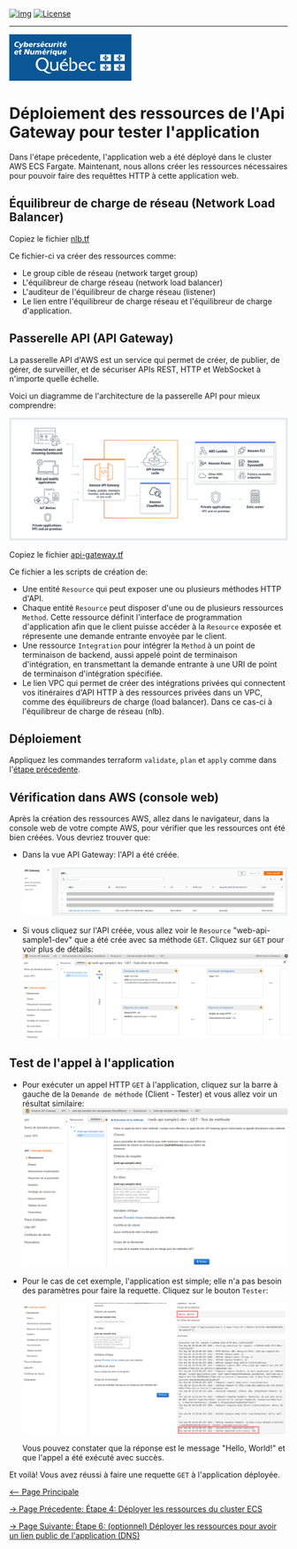 <!-- ENTETE -->
[![img](https://img.shields.io/badge/Lifecycle-Experimental-339999)](https://www.quebec.ca/gouv/politiques-orientations/vitrine-numeriqc/accompagnement-des-organismes-publics/demarche-conception-services-numeriques)
[![License](https://img.shields.io/badge/Licence-LiLiQ--R-blue)](LICENSE_FR)

---

<div>
    <img src="https://github.com/CQEN-QDCE/.github/blob/main/images/mcn.png">
</div>
<!-- FIN ENTETE -->

# Déploiement des ressources de l'Api Gateway pour tester l'application

Dans l'étape précedente, l'application web a été déployé dans le cluster AWS ECS Fargate. Maintenant, nous allons créer les ressources nécessaires pour pouvoir faire des requêttes HTTP à cette application web.


## Équilibreur de charge de réseau (Network Load Balancer)
Copiez le fichier [nlb.tf](scripts/nlb.tf)

Ce fichier-ci va créer des ressources comme:
- Le group cible de réseau (network target group)
- L'équilibreur de charge réseau (network load balancer)
- L'auditeur de l'équilibreur de charge réseau (listener)
- Le lien entre l'équilibreur de charge réseau et l'équilibreur de charge d'application.

## Passerelle API (API Gateway)

La passerelle API d'AWS est un service qui permet de créer, de publier, de gérer, de surveiller, et de sécuriser APIs REST, HTTP et WebSocket à n'importe quelle échelle.

Voici un diagramme de l'architecture de la passerelle API pour mieux comprendre:

![aws-passerelle-API](../../images/Product-Page-Diagram_Amazon-API-Gateway-How-Works.png)

Copiez le fichier [api-gateway.tf](scripts/api-gateway.tf)

Ce fichier a les scripts de création de:
- Une entité `Resource` qui peut exposer une ou plusieurs méthodes HTTP d'API.
- Chaque entité `Resource` peut disposer d'une ou de plusieurs ressources `Method`. Cette ressource définit l'interface de programmation d'application afin que le client puisse accéder à la `Resource` exposée et répresente une demande entrante envoyée par le client.
- Une ressource `Integration` pour intégrer la `Method` à un point de terminaison de backend, aussi appelé point de terminaison d'intégration, en transmettant la demande entrante à une URI de point de terminaison d'intégration spécifiée.
- Le lien VPC qui permet de créer des intégrations privées qui connectent vos itinéraires d'API HTTP à des ressources privées dans un VPC, comme des équilibreurs de charge (load balancer). Dans ce cas-ci à l'équilibreur de charge de réseau (nlb).

## Déploiement
Appliquez les commandes terraform `validate`, `plan` et `apply` comme dans l'[étape précedente](E4-deploy-aws-ecs.md#déploiement).

## Vérification dans AWS (console web)

Après la création des ressources AWS, allez dans le navigateur, dans la console web de votre compte AWS, pour vérifier que les ressources ont été bien créées. Vous devriez trouver que:
- Dans la vue API Gateway: l'API a été créée.

    ![aws-api-gateway-api](images/aws-api-gateway-api.png)

  
- Si vous cliquez sur l'API créée, vous allez voir le `Resource` "web-api-sample1-dev" que a été crée avec sa méthode `GET`. Cliquez sur `GET` pour voir plus de détails:
  ![aws-api-gateway-api-detail](images/aws-api-gateway-api-detail-get.png)

## Test de l'appel à l'application
- Pour exécuter un appel HTTP `GET` à l'application, cliquez sur la barre à gauche de la `Demande de méthode` (Client - Tester) et vous allez voir un résultat similaire:
  ![aws-api-gateway-api-get-test](images/aws-api-gateway-api-get-test.png)
- Pour le cas de cet exemple, l'application est simple; elle n'a pas besoin des paramètres pour faire la requette. 
  Cliquez sur le bouton `Tester`:

  ![aws-api-gateway-api-get-test-result](images/api-gateway-api-get-test-result.png)

  Vous pouvez constater que la réponse est le message "Hello, World!" et que l'appel a été exécuté avec succès. 

Et voilà! Vous avez réussi à faire une requette `GET` à l'application déployée.

[<-- Page Principale](README.md)

[-> Page Précedente: Étape 4: Déployer les ressources du cluster ECS](E4-deploy-aws-ecs.md)

[-> Page Suivante: Étape 6: (optionnel) Déployer les ressources pour avoir un lien public de l'application (DNS)](E6-opt-deploy-domain-name-aws.md)
